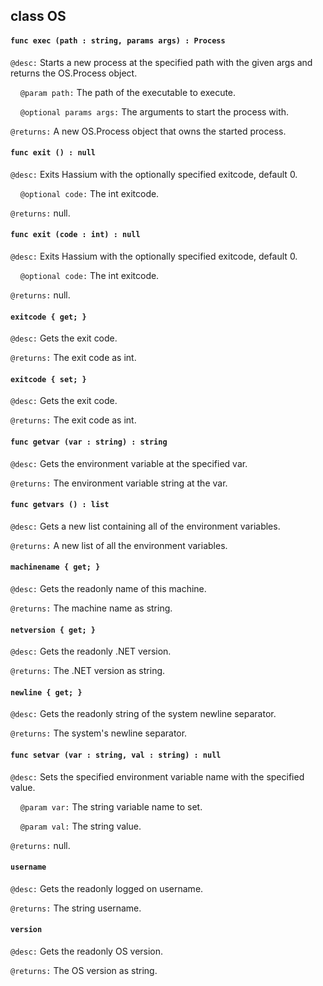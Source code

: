 ## class OS

#### ```func exec (path : string, params args) : Process```

```@desc:``` Starts a new process at the specified path with the given args and returns the OS.Process object.

&nbsp;&nbsp;&nbsp;&nbsp;```@param path:``` The path of the executable to execute.

&nbsp;&nbsp;&nbsp;&nbsp;```@optional params args:``` The arguments to start the process with.

```@returns:``` A new OS.Process object that owns the started process.

#### ```func exit () : null```

```@desc:``` Exits Hassium with the optionally specified exitcode, default 0.

&nbsp;&nbsp;&nbsp;&nbsp;```@optional code:``` The int exitcode.

```@returns:``` null.

#### ```func exit (code : int) : null```

```@desc:``` Exits Hassium with the optionally specified exitcode, default 0.

&nbsp;&nbsp;&nbsp;&nbsp;```@optional code:``` The int exitcode.

```@returns:``` null.

#### ```exitcode { get; }```

```@desc:``` Gets the exit code.

```@returns:``` The exit code as int.

#### ```exitcode { set; }```

```@desc:``` Gets the exit code.

```@returns:``` The exit code as int.

#### ```func getvar (var : string) : string```

```@desc:``` Gets the environment variable at the specified var.

```@returns:``` The environment variable string at the var.

#### ```func getvars () : list```

```@desc:``` Gets a new list containing all of the environment variables.

```@returns:``` A new list of all the environment variables.

#### ```machinename { get; }```

```@desc:``` Gets the readonly name of this machine.

```@returns:``` The machine name as string.

#### ```netversion { get; }```

```@desc:``` Gets the readonly .NET version.

```@returns:``` The .NET version as string.

#### ```newline { get; }```

```@desc:``` Gets the readonly string of the system newline separator.

```@returns:``` The system's newline separator.

#### ```func setvar (var : string, val : string) : null```

```@desc:``` Sets the specified environment variable name with the specified value.

&nbsp;&nbsp;&nbsp;&nbsp;```@param var:``` The string variable name to set.

&nbsp;&nbsp;&nbsp;&nbsp;```@param val:``` The string value.

```@returns:``` null.

#### ```username```

```@desc:``` Gets the readonly logged on username.

```@returns:``` The string username.

#### ```version```

```@desc:``` Gets the readonly OS version.

```@returns:``` The OS version as string.

